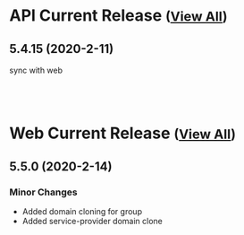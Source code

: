 
# API Current Release <small>([View All](/API.md))</small>
## 5.4.15 (2020-2-11)
sync with web

<br><br>
# Web Current Release <small>([View All](/Web.md))</small>
## 5.5.0 (2020-2-14)
### Minor Changes 

- Added domain cloning for group
- Added service-provider domain clone

  